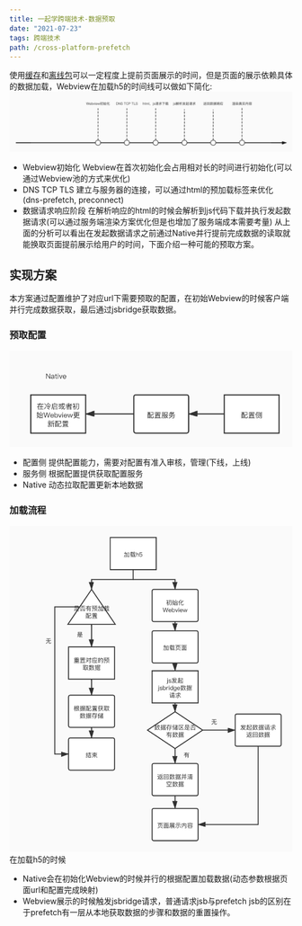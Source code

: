 ```yaml
---
title: 一起学跨端技术-数据预取
date: "2021-07-23"
tags: 跨端技术
path: /cross-platform-prefetch
---
```


使用[缓存](https://icantunderstand.cn/webview-store)和[离线包](https://icantunderstand.cn/cross-platform-offline)可以一定程度上提前页面展示的时间，但是页面的展示依赖具体的数据加载，Webview在加载h5的时间线可以做如下简化:  
![时间线](./crossPlatformPrefetch/timeLine.png)  
* Webview初始化 Webview在首次初始化会占用相对长的时间进行初始化(可以通过Webview池的方式来优化)
* DNS TCP TLS 建立与服务器的连接，可以通过html的预加载标签来优化(dns-prefetch, preconnect) 
* 数据请求响应阶段 在解析响应的html的时候会解析到js代码下载并执行发起数据请求(可以通过服务端渲染方案优化但是也增加了服务端成本需要考量)
从上面的分析可以看出在发起数据请求之前通过Native并行提前完成数据的读取就能换取页面提前展示给用户的时间，下面介绍一种可能的预取方案。

## 实现方案
本方案通过配置维护了对应url下需要预取的配置，在初始Webview的时候客户端并行完成数据获取，最后通过jsbridge获取数据。
### 预取配置
![时间线](./crossPlatformPrefetch/config.png)  
* 配置侧 提供配置能力，需要对配置有准入审核，管理(下线，上线)
* 服务侧 根据配置提供获取配置服务
* Native 动态拉取配置更新本地数据
### 加载流程
![加载流程](./crossPlatformPrefetch/prefetch.png)  
在加载h5的时候
* Native会在初始化Webview的时候并行的根据配置加载数据(动态参数根据页面url和配置完成映射)
* Webview展示的时候触发jsbridge请求，普通请求jsb与prefetch jsb的区别在于prefetch有一层从本地获取数据的步骤和数据的重置操作。





